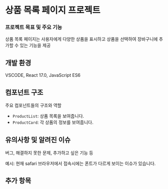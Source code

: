 # 상품 목록 페이지 프로젝트

### 프로젝트 목표 및 주요 기능

상품 목록 페이지는 사용자에게 다양한 상품을 표시하고 
상품을 선택하여 장바구니에 추가할 수 있는 기능을 제공

## 개발 환경

VSCODE, React 17.0, JavaScript ES6

## 컴포넌트 구조

주요 컴포넌트들의 구조와 역할


- `ProductList`: 상품 목록을 보여줍니다.
- `ProductCard`: 각 상품의 정보를 보여줍니다.


## 유의사항 및 알려진 이슈

버그, 해결하지 못한 문제, 추가하고 싶은 기능 등

예시: 현재 safari 브라우저에서 접속시에는 폰트가 다르게 보이는 이슈가 있습니다.

## 추가 항목

